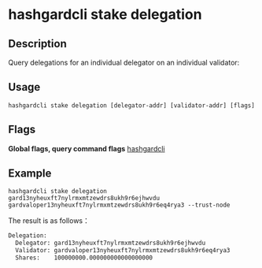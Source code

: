 # hashgardcli stake delegation

## Description

Query delegations for an individual delegator on an individual validator:


## Usage

```
hashgardcli stake delegation [delegator-addr] [validator-addr] [flags]
```

## Flags

**Global flags, query command flags** [hashgardcli](../README.md)

## Example


```shell
hashgardcli stake delegation gard13nyheuxft7nylrmxmtzewdrs8ukh9r6ejhwvdu gardvaloper13nyheuxft7nylrmxmtzewdrs8ukh9r6eq4rya3 --trust-node
```

The result is as follows：

```txt
Delegation:
  Delegator: gard13nyheuxft7nylrmxmtzewdrs8ukh9r6ejhwvdu
  Validator: gardvaloper13nyheuxft7nylrmxmtzewdrs8ukh9r6eq4rya3
  Shares:    100000000.000000000000000000
```
